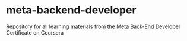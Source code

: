 # meta-backend-developer

Repository for all learning materials from the Meta Back-End Developer Certificate on Coursera
